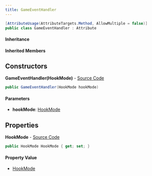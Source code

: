 ```yaml
---
title: GameEventHandler
---
```


```csharp
[AttributeUsage(AttributeTargets.Method, AllowMultiple = false)]
public class GameEventHandler : Attribute
```

#### Inheritance

#### Inherited Members

## Constructors

**GameEventHandler(HookMode)** - [Source Code](https://github.com/swiftly-solution/swiftlys2/blob/master/managed/src/SwiftlyS2.Shared/Modules/GameEvents/GameEventHandlerAttribute.cs#L10)

```csharp
public GameEventHandler(HookMode hookMode)
```

#### Parameters

- **hookMode**: [HookMode](/docs/api/shared/misc/hookmode)

## Properties

**HookMode** - [Source Code](https://github.com/swiftly-solution/swiftlys2/blob/master/managed/src/SwiftlyS2.Shared/Modules/GameEvents/GameEventHandlerAttribute.cs#L8)

```csharp
public HookMode HookMode { get; set; }
```

#### Property Value

- [HookMode](/docs/api/shared/misc/hookmode)

